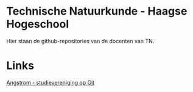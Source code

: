 # Technische Natuurkunde - Haagse Hogeschool

Hier staan de github-repositories van de docenten van TN. 

# Links
[Angstrom - studievereniging op Git](https://github.com/Studievereniging-Angstrom)
